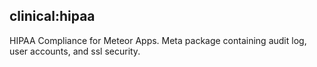 ## clinical:hipaa  

HIPAA Compliance for Meteor Apps.  Meta package containing audit log, user accounts, and ssl security.
